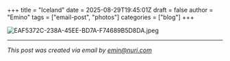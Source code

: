 +++
title = "Iceland"
date = 2025-08-29T19:45:01Z
draft = false
author = "Emino"
tags = ["email-post", "photos"]
categories = ["blog"]
+++




![EAF5372C-238A-45EE-BD7A-F74689B5D8DA.jpeg](/media/iceland/EAF5372C-238A-45EE-BD7A-F74689B5D8DA.jpeg)

---
*This post was created via email by emin@nuri.com*
